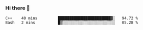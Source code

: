 ### Hi there 👋

<!--START_SECTION:waka-->

```text
C++    40 mins         ███████████████████████▓░   94.72 %
Bash   2 mins          █▒░░░░░░░░░░░░░░░░░░░░░░░   05.28 %
```

<!--END_SECTION:waka-->
<!--
**Boombag0607/Boombag0607** is a ✨ _special_ ✨ repository because its `README.md` (this file) appears on your GitHub profile.

Here are some ideas to get you started:

- 🔭 I’m currently working on ...
- 🌱 I’m currently learning ...
- 👯 I’m looking to collaborate on ...
- 🤔 I’m looking for help with ...
- 💬 Ask me about ...
- 📫 How to reach me: ...
- 😄 Pronouns: ...
- ⚡ Fun fact: ...
-->

